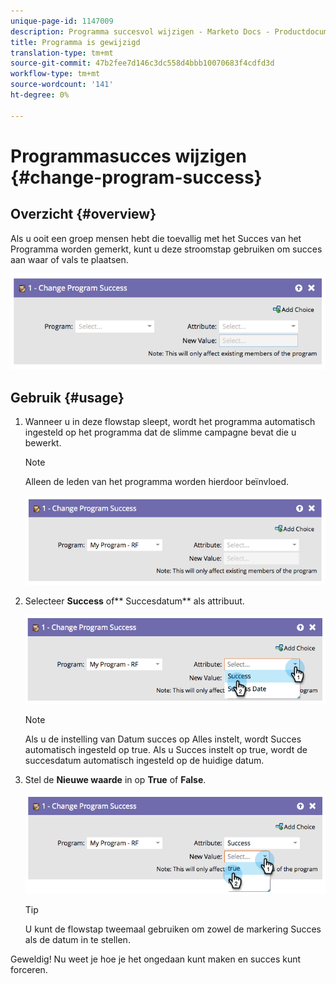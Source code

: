 ```yaml
---
unique-page-id: 1147009
description: Programma succesvol wijzigen - Marketo Docs - Productdocumentatie
title: Programma is gewijzigd
translation-type: tm+mt
source-git-commit: 47b2fee7d146c3dc558d4bbb10070683f4cdfd3d
workflow-type: tm+mt
source-wordcount: '141'
ht-degree: 0%

---
```



# Programmasucces wijzigen {#change-program-success}

## Overzicht {#overview}

Als u ooit een groep mensen hebt die toevallig met het Succes van het Programma worden gemerkt, kunt u deze stroomstap gebruiken om succes aan waar of vals te plaatsen.

![](assets/image2014-9-22-14-3a45-3a8.png)

## Gebruik {#usage}

1. Wanneer u in deze flowstap sleept, wordt het programma automatisch ingesteld op het programma dat de slimme campagne bevat die u bewerkt.

   >[!NOTE]
   >
   >Alleen de leden van het programma worden hierdoor beïnvloed.

   ![](assets/image2014-9-22-14-3a45-3a35.png)

1. Selecteer **Success** of** Succesdatum** als attribuut.

   ![](assets/image2014-9-22-14-3a45-3a39.png)

   >[!NOTE]
   >
   >Als u de instelling van Datum succes op Alles instelt, wordt Succes automatisch ingesteld op true. Als u Succes instelt op true, wordt de succesdatum automatisch ingesteld op de huidige datum.

1. Stel de **Nieuwe waarde** in op **True** of **False**.

   ![](assets/image2014-9-22-14-3a45-3a55.png)

   >[!TIP]
   >
   >U kunt de flowstap tweemaal gebruiken om zowel de markering Succes als de datum in te stellen.

Geweldig! Nu weet je hoe je het ongedaan kunt maken en succes kunt forceren.